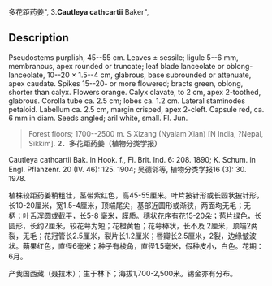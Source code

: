 多花距药姜",
3.**Cautleya cathcartii** Baker",

## Description
Pseudostems purplish, 45--55 cm. Leaves ± sessile; ligule 5--6 mm, membranous, apex rounded or truncate; leaf blade lanceolate or oblong-lanceolate, 10--20 × 1.5--4 cm, glabrous, base subrounded or attenuate, apex caudate. Spikes 15--20- or more flowered; bracts green, oblong, shorter than calyx. Flowers orange. Calyx clavate, to 2 cm, apex 2-toothed, glabrous. Corolla tube ca. 2.5 cm; lobes ca. 1.2 cm. Lateral staminodes petaloid. Labellum ca. 2.5 cm, margin crisped, apex 2-cleft. Capsule red, ca. 6 mm in diam. Seeds angled; aril white, small. Fl. Jun.

> Forest floors; 1700--2500 m. S Xizang (Nyalam Xian) [N India, ?Nepal, Sikkim].
**2．多花距药姜（植物分类学报）**

Cautleya cathcartii Bak. in Hook. f., Fl. Brit. Ind. 6: 208. 1890; K. Schum. in Engl. Pflanzenr. 20 (IV. 46): 125. 1904; 吴德邻等, 植物分类学报16 (3): 30. 1978.

植株较距药姜稍粗壮，茎带紫红色，高45-55厘米。叶片披针形或长圆状披针形，长10-20厘米，宽1.5-4厘米，顶端尾尖，基部近圆形或渐狭，两面均无毛；无柄；叶舌浑圆或截平，长5-8 毫米，膜质。穗状花序有花15-20朵；苞片绿色，长圆形，长约2厘米，较花萼为短；花橙黄色；花萼棒状，长不及 2厘米，顶端2两裂，无毛；花冠管长2.5厘米，裂片长1.2厘米；唇瓣长2.5厘米，2裂，边缘皱波状。蒴果红色，直径6毫米；种子有棱角，直径1.5毫米，假种皮小，白色。花期：6月。

产我国西藏（聂拉木）；生于林下；海拔1,700-2,500米。锡金亦有分布。
